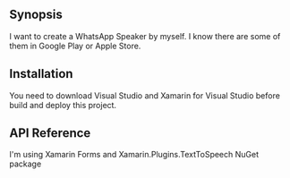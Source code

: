 ## Synopsis

I want to create a WhatsApp Speaker by myself. I know there are some of them in Google Play or Apple Store.

## Installation

You need to download Visual Studio and Xamarin for Visual Studio before build and deploy this project.

## API Reference

I'm using Xamarin Forms and Xamarin.Plugins.TextToSpeech NuGet package
